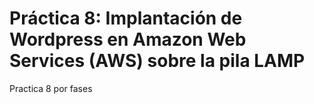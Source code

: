 # Práctica 8: Implantación de Wordpress en Amazon Web Services (AWS) sobre la pila LAMP
Practica 8 por fases
